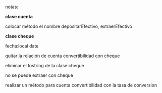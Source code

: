 notas:



**clase cuenta**

colocar método el nombre depositarEfectivo, extraerEfectivo



**clase cheque**

fecha:local date



quitar la relación de cuenta convertibilidad con cheque

eliminar el tostring de la clase cheque





no se puede extraer con cheque





realizar un método para cuenta convertibilidad con la tasa de conversion

















